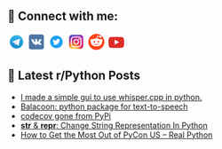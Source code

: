 ## 🔎 Connect with me:
[<img src="https://github.com/bullbesh/bullbesh/blob/main/images/Telegram.png" width="32" height="32" />](https://t.me/bullbesh)
[<img src="https://github.com/bullbesh/bullbesh/blob/main/images/VK.png" width="32" height="32" />](https://vk.com/bullbesh)
[<img src="https://github.com/bullbesh/bullbesh/blob/main/images/Twitter.png" width="32" height="32" />](https://twitter.com/bullbesh1)
[<img src="https://github.com/bullbesh/bullbesh/blob/main/images/Instagram.png" width="32" height="32" />](https://www.instagram.com/bullbesh)
[<img src="https://github.com/bullbesh/bullbesh/blob/main/images/Reddit.png" width="32" height="32" />](https://www.reddit.com/user/bullbesh)
[<img src="https://github.com/bullbesh/bullbesh/blob/main/images/YouTube.png" width="32" height="32" />](https://www.youtube.com/channel/UCtfjRs6uzgq5mfm8S06WTcg)

## 📕 Latest r/Python Posts
<!-- BLOG-POST-LIST:START -->
- [I made a simple gui to use whisper.cpp in python.](https://www.reddit.com/r/Python/comments/12kyfl4/i_made_a_simple_gui_to_use_whispercpp_in_python/)
- [Balacoon: python package for text-to-speech](https://www.reddit.com/r/Python/comments/12kwbn3/balacoon_python_package_for_texttospeech/)
- [codecov gone from PyPi](https://www.reddit.com/r/Python/comments/12kukhk/codecov_gone_from_pypi/)
- [__str__ &amp; __repr__: Change String Representation In Python](https://www.reddit.com/r/Python/comments/12kroqt/str_repr_change_string_representation_in_python/)
- [How to Get the Most Out of PyCon US – Real Python](https://www.reddit.com/r/Python/comments/12kr616/how_to_get_the_most_out_of_pycon_us_real_python/)
<!-- BLOG-POST-LIST:END -->
